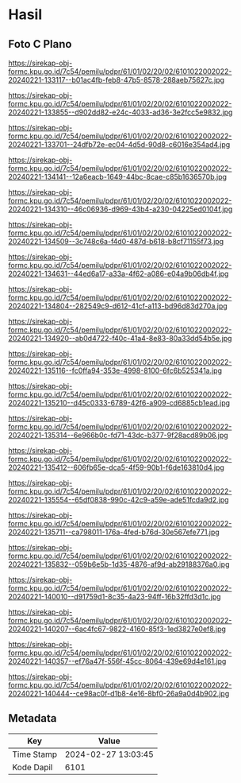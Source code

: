 # Hasil

## Foto C Plano

https://sirekap-obj-formc.kpu.go.id/7c54/pemilu/pdpr/61/01/02/20/02/6101022002022-20240221-133117--b01ac4fb-feb8-47b5-8578-288aeb75627c.jpg

https://sirekap-obj-formc.kpu.go.id/7c54/pemilu/pdpr/61/01/02/20/02/6101022002022-20240221-133855--d902dd82-e24c-4033-ad36-3e2fcc5e9832.jpg

https://sirekap-obj-formc.kpu.go.id/7c54/pemilu/pdpr/61/01/02/20/02/6101022002022-20240221-133701--24dfb72e-ec04-4d5d-90d8-c6016e354ad4.jpg

https://sirekap-obj-formc.kpu.go.id/7c54/pemilu/pdpr/61/01/02/20/02/6101022002022-20240221-134141--12a6eacb-1649-44bc-8cae-c85b1636570b.jpg

https://sirekap-obj-formc.kpu.go.id/7c54/pemilu/pdpr/61/01/02/20/02/6101022002022-20240221-134310--46c06936-d969-43b4-a230-04225ed0104f.jpg

https://sirekap-obj-formc.kpu.go.id/7c54/pemilu/pdpr/61/01/02/20/02/6101022002022-20240221-134509--3c748c6a-f4d0-487d-b618-b8cf71155f73.jpg

https://sirekap-obj-formc.kpu.go.id/7c54/pemilu/pdpr/61/01/02/20/02/6101022002022-20240221-134631--44ed6a17-a33a-4f62-a086-e04a9b06db4f.jpg

https://sirekap-obj-formc.kpu.go.id/7c54/pemilu/pdpr/61/01/02/20/02/6101022002022-20240221-134804--282549c9-d612-41cf-a113-bd96d83d270a.jpg

https://sirekap-obj-formc.kpu.go.id/7c54/pemilu/pdpr/61/01/02/20/02/6101022002022-20240221-134920--ab0d4722-f40c-41a4-8e83-80a33dd54b5e.jpg

https://sirekap-obj-formc.kpu.go.id/7c54/pemilu/pdpr/61/01/02/20/02/6101022002022-20240221-135116--fc0ffa94-353e-4998-8100-6fc6b525341a.jpg

https://sirekap-obj-formc.kpu.go.id/7c54/pemilu/pdpr/61/01/02/20/02/6101022002022-20240221-135210--d45c0333-6789-42f6-a909-cd6885cb1ead.jpg

https://sirekap-obj-formc.kpu.go.id/7c54/pemilu/pdpr/61/01/02/20/02/6101022002022-20240221-135314--6e966b0c-fd71-43dc-b377-9f28acd89b06.jpg

https://sirekap-obj-formc.kpu.go.id/7c54/pemilu/pdpr/61/01/02/20/02/6101022002022-20240221-135412--606fb65e-dca5-4f59-90b1-f6de163810d4.jpg

https://sirekap-obj-formc.kpu.go.id/7c54/pemilu/pdpr/61/01/02/20/02/6101022002022-20240221-135554--65df0838-990c-42c9-a59e-ade51fcda9d2.jpg

https://sirekap-obj-formc.kpu.go.id/7c54/pemilu/pdpr/61/01/02/20/02/6101022002022-20240221-135711--ca798011-176a-4fed-b76d-30e567efe771.jpg

https://sirekap-obj-formc.kpu.go.id/7c54/pemilu/pdpr/61/01/02/20/02/6101022002022-20240221-135832--059b6e5b-1d35-4876-af9d-ab29188376a0.jpg

https://sirekap-obj-formc.kpu.go.id/7c54/pemilu/pdpr/61/01/02/20/02/6101022002022-20240221-140010--d91759d1-8c35-4a23-94ff-16b32ffd3d1c.jpg

https://sirekap-obj-formc.kpu.go.id/7c54/pemilu/pdpr/61/01/02/20/02/6101022002022-20240221-140207--6ac4fc67-9822-4160-85f3-1ed3827e0ef8.jpg

https://sirekap-obj-formc.kpu.go.id/7c54/pemilu/pdpr/61/01/02/20/02/6101022002022-20240221-140357--ef76a47f-556f-45cc-8064-439e69d4e161.jpg

https://sirekap-obj-formc.kpu.go.id/7c54/pemilu/pdpr/61/01/02/20/02/6101022002022-20240221-140444--ce98ac0f-d1b8-4e16-8bf0-26a9a0d4b902.jpg


## Metadata

| Key        | Value               |
| ---------- | ------------------- |
| Time Stamp | 2024-02-27 13:03:45 |
| Kode Dapil | 6101                |



